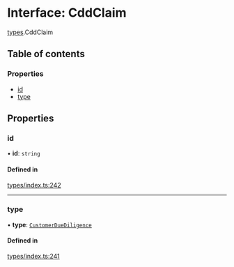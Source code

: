 # Interface: CddClaim

[types](../wiki/types).CddClaim

## Table of contents

### Properties

- [id](../wiki/types.CddClaim#id)
- [type](../wiki/types.CddClaim#type)

## Properties

### id

• **id**: `string`

#### Defined in

[types/index.ts:242](https://github.com/PolymeshAssociation/polymesh-sdk/blob/07b115c8/src/types/index.ts#L242)

___

### type

• **type**: [`CustomerDueDiligence`](../wiki/types.ClaimType#customerduediligence)

#### Defined in

[types/index.ts:241](https://github.com/PolymeshAssociation/polymesh-sdk/blob/07b115c8/src/types/index.ts#L241)

